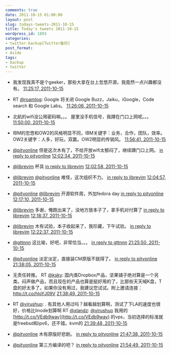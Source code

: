 ```yaml
---
comments: true
date: 2011-10-15 01:00:00
layout: post
slug: todays-tweets-2011-10-15
title: Today's tweets 2011-10-15
wordpress_id: 1893
categories:
- twitter-backup[Twitter备份]
post_format:
- Aside
tags:
- backup
- twitter
---
```





  * 我发现我真不是个geeker，那些大拿在台上忽悠开源，我竟然一点兴趣都没有。 [11:25:17, 2011-10-15](http://twitter.com/gfrog/statuses/125049579954651138)





  * RT [@roamlog](http://twitter.com/roamlog): Google 将关闭 Google Buzz，Jaiku，iGoogle，Code search 和 Google Labs。 [11:26:06, 2011-10-15](http://twitter.com/gfrog/statuses/125049785131606016)





  * 北航的wifi没公用密码嘛。。。 屋里没手机信号，我蹲在门口上网呢。。。 [11:50:00, 2011-10-15](http://twitter.com/gfrog/statuses/125055797926428673)





  * IBM的忽悠和OW2的风格明显不同，IBM关键字：业务，合作，团队，效率。OW2关键字：人多，好玩，双赢。OW2明显的传销风。 [11:56:41, 2011-10-15](http://twitter.com/gfrog/statuses/125057482153402368)





  * [@pityonline](http://twitter.com/pityonline) 但是这次木有了，不给开放wifi太郁闷了，继续蹲门口上网。 [in reply to pityonline](http://twitter.com/pityonline/statuses/125057668305010688) [12:02:34, 2011-10-15](http://twitter.com/gfrog/statuses/125058960641372161)





  * [@librevim](http://twitter.com/librevim) 杯具 [in reply to librevim](http://twitter.com/librevim/statuses/125058414173896704) [12:02:58, 2011-10-15](http://twitter.com/gfrog/statuses/125059059962490881)





  * [@librevim](http://twitter.com/librevim) [@pityonline](http://twitter.com/pityonline) 难怪，这次组织不力。 [in reply to librevim](http://twitter.com/librevim/statuses/125059162085408768) [12:04:57, 2011-10-15](http://twitter.com/gfrog/statuses/125059559265013760)





  * [@pityonline](http://twitter.com/pityonline) [@librevim](http://twitter.com/librevim) 开源软件周，外加fedora day [in reply to pityonline](http://twitter.com/pityonline/statuses/125059337205981184) [12:17:10, 2011-10-15](http://twitter.com/gfrog/statuses/125062636713943040)





  * [@librevim](http://twitter.com/librevim) 多谢，俺跑出来了，没地方放本子了，拿手机对付算了 [in reply to librevim](http://twitter.com/librevim/statuses/125059285318238208) [12:18:37, 2011-10-15](http://twitter.com/gfrog/statuses/125063000238460928)





  * [@librevim](http://twitter.com/librevim) 木有试验，本子收起来了，我珍藏，下午试验。 [in reply to librevim](http://twitter.com/librevim/statuses/125063241348038656) [12:22:37, 2011-10-15](http://twitter.com/gfrog/statuses/125064008893087744)





  * [@gttnnn](http://twitter.com/gttnnn) 这比喻，好吧，非常恰当。。。 [in reply to gttnnn](http://twitter.com/gttnnn/statuses/125125569615638528) [21:25:50, 2011-10-15](http://twitter.com/gfrog/statuses/125200711863640064)





  * [@pityonline](http://twitter.com/pityonline) 淡定淡定，直接装CM原版不就得了。 [in reply to pityonline](http://twitter.com/pityonline/statuses/125202250627940352) [21:38:05, 2011-10-15](http://twitter.com/gfrog/statuses/125203792877723649)





  * 无责任转推。 RT [@ksky](http://twitter.com/ksky): 国内类Dropbox产品，坚果铺子绝对算是一个另类。闷声做产品，而且现在的产品也算是挺好用的了，比那些天天喊K盘，T盘的好太多了。如果你没有用过，我建议您试试。附上邀请连接：http://t.co/hloYJ09V [21:38:49, 2011-10-15](http://twitter.com/gfrog/statuses/125203978408574976)





  * RT [@virushuo](http://twitter.com/virushuo): . 有其他人用过吗？越看越划算啊，测试了下LA的速度也很好，价格比linode划算啊 RT [@xlandz](http://twitter.com/xlandz): [@virushuo](http://twitter.com/virushuo) 我用的 [http://t.co/VEdb9wav](http://t.co/VEdb9wav) 的vps，当初选择的标准就是freebsd和ipv6，还不错。kvm的 [21:39:48, 2011-10-15](http://twitter.com/gfrog/statuses/125204227856400384)





  * [@pityonline](http://twitter.com/pityonline) 木有原版好悲剧。 [in reply to pityonline](http://twitter.com/pityonline/statuses/125204888677392384) [21:47:38, 2011-10-15](http://twitter.com/gfrog/statuses/125206198332039168)





  * [@pityonline](http://twitter.com/pityonline) 第三方编译的吧？ [in reply to pityonline](http://twitter.com/pityonline/statuses/125207188233912320) [21:54:49, 2011-10-15](http://twitter.com/gfrog/statuses/125208004961374208)





